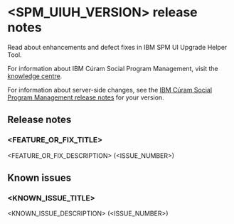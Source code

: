 # <SPM_UIUH_VERSION> release notes

Read about enhancements and defect fixes in IBM SPM UI Upgrade Helper Tool.

For information about IBM Cúram Social Program Management, visit the [knowledge centre](https://www.ibm.com/docs/en/spm/8.0.0).

For information about server-side changes, see the [IBM Cúram Social Program Management release notes](https://www-01.ibm.com/support/docview.wss?uid=swg27037963) for your version.

## Release notes

### <FEATURE_OR_FIX_TITLE>

<FEATURE_OR_FIX_DESCRIPTION> (<ISSUE_NUMBER>)

## Known issues

### <KNOWN_ISSUE_TITLE>

<KNOWN_ISSUE_DESCRIPTION> (<ISSUE_NUMBER>)
